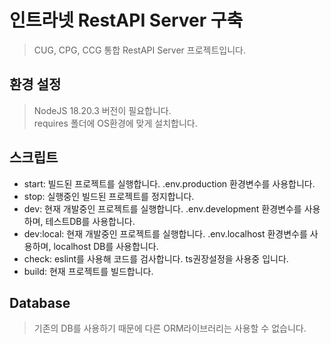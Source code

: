 # 인트라넷 RestAPI Server 구축

> CUG, CPG, CCG 통합 RestAPI Server 프로젝트입니다.

## 환경 설정

> NodeJS 18.20.3 버전이 필요합니다.  
> requires 폴더에 OS환경에 맞게 설치합니다.

## 스크립트

-   start: 빌드된 프로젝트를 실행합니다. .env.production 환경변수를 사용합니다.
-   stop: 실행중인 빌드된 프로젝트를 정지합니다.
-   dev: 현재 개발중인 프로젝트를 실행합니다. .env.development 환경변수를 사용하며, 테스트DB를 사용합니다.
-   dev:local: 현재 개발중인 프로젝트를 실행합니다. .env.localhost 환경변수를 사용하며, localhost DB를 사용합니다.
-   check: eslint를 사용해 코드를 검사합니다. ts권장설정을 사용중 입니다.
-   build: 현재 프로젝트를 빌드합니다.

## Database
> 기존의 DB를 사용하기 때문에 다른 ORM라이브러리는 사용할 수 없습니다.
> 